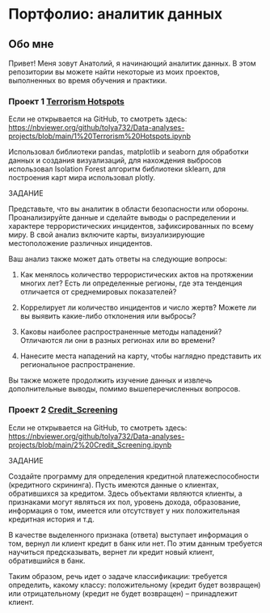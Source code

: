 # Портфолио: аналитик данных
## Обо мне
Привет! Меня зовут Анатолий, я начинающий аналитик данных. В этом репозитории вы можете найти некоторые из моих проектов, выполненных во время обучения и практики.

### Проект 1 [Terrorism Hotspots](https://github.com/tolya732/Data-analyses-projects/blob/main/1%20Terrorism%20Hotspots.ipynb)
Если не открывается на GitHub, то смотреть здесь: https://nbviewer.org/github/tolya732/Data-analyses-projects/blob/main/1%20Terrorism%20Hotspots.ipynb

Использовал библиотеки pandas, matplotlib и seaborn для обработки данных и создания визуализаций, для нахождения выбросов использовал Isolation Forest алгоритм библиотеки sklearn, для построения карт мира использовал plotly.

ЗАДАНИЕ

Представьте, что вы аналитик в области безопасности или обороны. Проанализируйте данные и сделайте выводы о распределении и характере террористических инцидентов, зафиксированных по всему миру. В свой анализ включите карты, визуализирующие местоположение различных инцидентов.

Ваш анализ также может дать ответы на следующие вопросы:

1. Как менялось количество террористических актов на протяжении многих лет? Есть ли определенные регионы, где эта тенденция отличается от среднемировых показателей?

2. Коррелирует ли количество инцидентов и число жертв? Можете ли вы выявить какие-либо отклонения или выбросы?

3. Каковы наиболее распространенные методы нападений? Отличаются ли они в разных регионах или во времени?

4. Нанесите места нападений на карту, чтобы наглядно представить их региональное распространение.

Вы также можете продолжить изучение данных и извлечь дополнительные выводы, помимо вышеперечисленных вопросов.

### Проект 2 [Credit_Screening](https://github.com/tolya732/Data-analyses-projects/blob/main/2%20Credit_Screening.ipynb)
Если не открывается на GitHub, то смотреть здесь: https://nbviewer.org/github/tolya732/Data-analyses-projects/blob/main/2%20Credit_Screening.ipynb

ЗАДАНИЕ

Cоздайте программу для определения кредитной платежеспособности (кредитного скрининга). Пусть имеются данные о клиентах, обратившихся за кредитом. Здесь объектами являются клиенты, а признаками могут являться их пол, уровень дохода, образование, информация о том, имеется или отсутствует у них положительная кредитная история и т.д.

В качестве выделенного признака (ответа) выступает информация о том, вернул ли клиент кредит в банк или нет. По этим данным требуется научиться предсказывать, вернет ли кредит новый клиент, обратившийся в банк.

Таким образом, речь идет о задаче классификации: требуется определить, какому классу: положительному (кредит будет возвращен) или отрицательному (кредит не будет возвращен) – принадлежит клиент.
